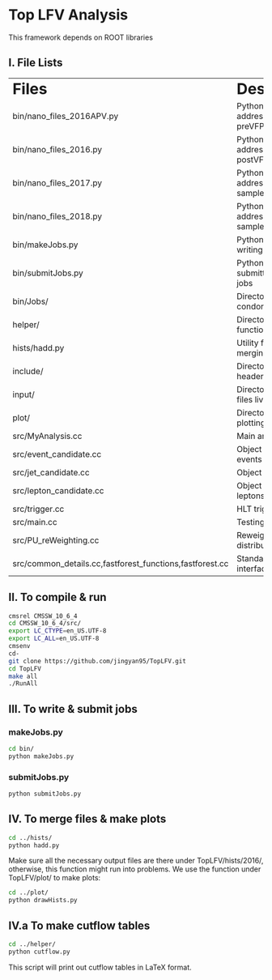 # Top LFV Analysis  

This framework depends on ROOT libraries 

## I. File Lists

<table border="0">
 <tr>
    <td><b style="font-size:30px">Files</b></td>
    <td><b style="font-size:30px">Description</b></td>
 </tr>
  <tr>
    <td>bin/nano_files_2016APV.py</td>
    <td>Python file to store addresses of 2016-preVFP samples</td>
 </tr>
 <tr>
    <td>bin/nano_files_2016.py</td>
    <td>Python file to store addresses of 2016-postVFP samples</td>
 </tr>
 <tr>
    <td>bin/nano_files_2017.py</td>
    <td>Python file to store addresses of 2017 samples</td>
 </tr>
 <tr>
    <td>bin/nano_files_2018.py</td>
    <td>Python file to store addresses of 2018 samples</td>
 </tr>
 <tr>
    <td>bin/makeJobs.py</td>
    <td>Python function for writing condor jobs</td>
 </tr>
 <tr>
    <td>bin/submitJobs.py</td>
    <td>Python function for submitting condor jobs</td>
 </tr>
 <tr>
    <td>bin/Jobs/</td>
    <td>Directory where condor job files live</td>
 </tr>
 <tr>
    <td>helper/</td>
    <td>Directory where utility functions live</td>
 </tr>
 <tr>
    <td>hists/hadd.py</td>
    <td>Utility function for merging root files</td>
 </tr>
 <tr>
    <td>include/</td>
    <td>Directory where header files live</td>
 </tr>
 <tr>
    <td>input/</td>
    <td>Directory where input files live</td>
 </tr>
 <tr>
    <td>plot/</td>
    <td>Directory where plotting functions live</td>
 </tr>
 <tr>
    <td>src/MyAnalysis.cc</td>
    <td>Main analysis file</td>
 </tr>
  <tr>
    <td>src/event_candidate.cc</td>
    <td>Object class for events</td>
 </tr>
 <tr>
    <td>src/jet_candidate.cc</td>
    <td>Object class for jets</td>
 </tr>
 <tr>
    <td>src/lepton_candidate.cc</td>
    <td>Object class for leptons</td>
 </tr>
 <tr>
    <td>src/trigger.cc</td>
    <td>HLT trigger logic</td>
 </tr>
 <tr>
    <td>src/main.cc</td>
    <td>Testing file</td>
 </tr>
 <tr>
    <td>src/PU_reWeighting.cc</td>
    <td>Reweight MC pile up distribution</td>
 </tr>
 <tr>
    <td>src/common_details.cc,fastforest_functions,fastforest.cc</td>
    <td>Standalone C++ interface of XGBoost</td>
 </tr>
</table>

## II. To compile & run 

```sh
cmsrel CMSSW_10_6_4
cd CMSSW_10_6_4/src/
export LC_CTYPE=en_US.UTF-8
export LC_ALL=en_US.UTF-8
cmsenv
cd-
git clone https://github.com/jingyan95/TopLFV.git 
cd TopLFV
make all
./RunAll
```

## III. To write & submit jobs 


### makeJobs.py

```sh
cd bin/
python makeJobs.py
```

### submitJobs.py

```sh
python submitJobs.py
```

## IV. To merge files & make plots

```sh
cd ../hists/
python hadd.py
```
Make sure all the necessary output files are there under TopLFV/hists/2016/, otherwise, this function might run into problems. 
We use the function under TopLFV/plot/ to make plots:

```sh
cd ../plot/
python drawHists.py 
```

## IV.a To make cutflow tables

```sh
cd ../helper/
python cutflow.py
```
This script will print out cutflow tables in LaTeX format.
